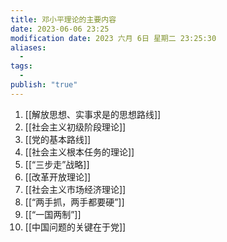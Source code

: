 ```yaml
---
title: 邓小平理论的主要内容
date: 2023-06-06 23:25
modification date: 2023 六月 6日 星期二 23:25:30
aliases:
  - 
tags:
  - 
publish: "true"
---
```


1. [[解放思想、实事求是的思想路线]]
2. [[社会主义初级阶段理论]]
3. [[党的基本路线]]
4. [[社会主义根本任务的理论]]
5. [[“三步走”战略]]
6. [[改革开放理论]]
7. [[社会主义市场经济理论]]
8. [[“两手抓，两手都要硬”]]
9. [[“一国两制”]]
10. [[中国问题的关键在于党]]
